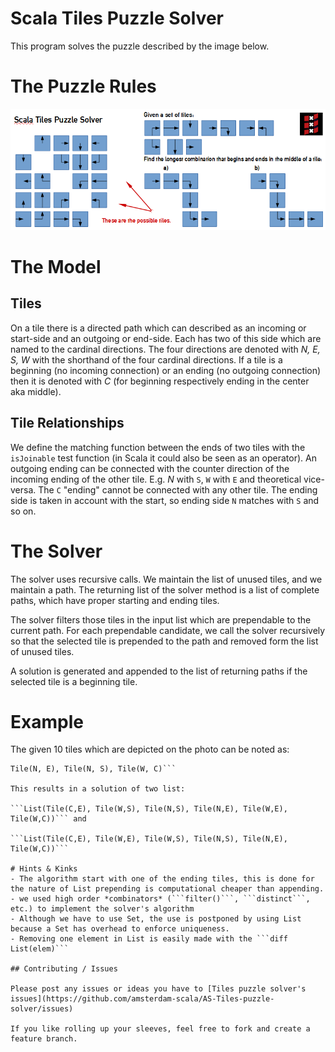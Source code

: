 Scala Tiles Puzzle Solver
=========================

This program solves the puzzle described by the image below.


# The Puzzle Rules

![puzzle](https://raw.githubusercontent.com/amsterdam-scala/AS-Tiles-puzzle-solver/master/artwork/DrawnTilesRules.png)

# The Model

## Tiles

On a tile there is a directed path which can described as an incoming or start-side and an outgoing or end-side. Each has two of this side which are named to the cardinal directions. The four directions are denoted with *N, E, S, W* with the shorthand of the four cardinal directions. If a tile is a beginning (no incoming connection) or an ending (no outgoing connection) then it is denoted with *C* (for beginning respectively ending in the center aka middle).

## Tile Relationships

We define the matching function between the ends of two tiles with the ```isJoinable``` test function (in Scala it could also be seen as an operator). An outgoing ending can be connected with the counter direction of the incoming ending of the other tile. E.g. *N* with ```S```, ```W``` with ```E``` and theoretical vice-versa. The ```C``` "ending" cannot be connected with any other tile. The ending side is taken in account with the start, so ending side ```N``` matches with ```S``` and so on.

# The Solver

The solver uses recursive calls. We maintain the list of unused tiles, and we maintain a path. The returning list of the solver method is a list of complete paths, which have proper starting and ending tiles.

The solver filters those tiles in the input list which are prependable to the current path. For each prependable candidate, we call the solver recursively so that the selected tile is prepended to the path and removed form the list of unused tiles.

A solution is generated and appended to the list of returning paths if the selected tile is a beginning tile.

# Example
The given 10 tiles which are depicted on the photo can be noted as:

```Tile(S, E), Tile(W, E), Tile(N, C), Tile(C, E), Tile(W, S), Tile(C, E), Tile(S, W),
Tile(N, E), Tile(N, S), Tile(W, C)```

This results in a solution of two list:

```List(Tile(C,E), Tile(W,S), Tile(N,S), Tile(N,E), Tile(W,E), Tile(W,C))``` and

```List(Tile(C,E), Tile(W,E), Tile(W,S), Tile(N,S), Tile(N,E), Tile(W,C))```

# Hints & Kinks 
- The algorithm start with one of the ending tiles, this is done for the nature of List prepending is computational cheaper than appending.
- we used high order *combinators* (```filter()```, ```distinct```, etc.) to implement the solver's algorithm
- Although we have to use Set, the use is postponed by using List because a Set has overhead to enforce uniqueness. 
- Removing one element in List is easily made with the ```diff List(elem)```

## Contributing / Issues

Please post any issues or ideas you have to [Tiles puzzle solver's issues](https://github.com/amsterdam-scala/AS-Tiles-puzzle-solver/issues)

If you like rolling up your sleeves, feel free to fork and create a feature branch.
